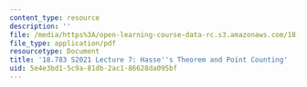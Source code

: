 ```yaml
---
content_type: resource
description: ''
file: /media/https%3A/open-learning-course-data-rc.s3.amazonaws.com/18-783-elliptic-curves-spring-2021/5e4e3bd15c9a81db2ac186628da095bf_MIT18_783S21_notes7.pdf
file_type: application/pdf
resourcetype: Document
title: '18.783 S2021 Lecture 7: Hasse''s Theorem and Point Counting'
uid: 5e4e3bd1-5c9a-81db-2ac1-86628da095bf
---
```

